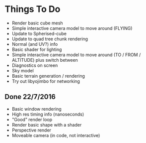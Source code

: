 # Things To Do

- Render basic cube mesh
- Simple interactive camera model to move around (FLYING)
- Update to Spherised-cube
- Update to quad tree chunk rendering
- Normal (and UV?) info
- Basic shader for lighting
- Simple interactive camera model to move around (TO / FROM / ALTITUDE) plus switch between
- Diagnostics on screen
- Sky model
- Basic terrain generation / rendering
- Try out libyojimbo for networking


## Done 22/7/2016

- Basic window rendering
- High res timing info (nanoseconds)
- "Good" render loop
- Render basic shape with a shader
- Perspective render
- Moveable camera (in code, not interactive)
